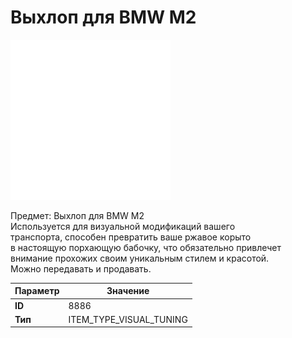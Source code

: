 # Выхлоп для BMW M2

![Item Image](../img/8886.webp?raw=true)

Предмет: Выхлоп для BMW M2<br>Используется для визуальной модификаций вашего<br>транспорта, способен превратить ваше ржавое корыто<br>в настоящую порхающую бабочку, что обязательно привлечет<br>внимание прохожих своим уникальным стилем и красотой.<br>Можно передавать и продавать.


| Параметр | Значение |
|----------|----------|
| **ID** | 8886 |
| **Тип** | ITEM_TYPE_VISUAL_TUNING |

